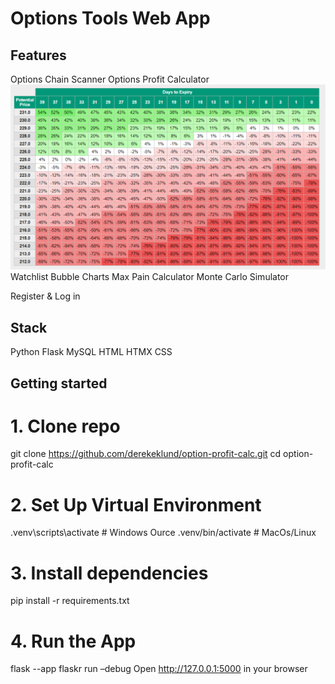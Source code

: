 # Options Tools Web App

## Features
Options Chain Scanner
Options Profit Calculator
 ![Screenshot](flaskr/static/images/profit-calc.png)
Watchlist
Bubble Charts
Max Pain Calculator
Monte Carlo Simulator
 
Register & Log in

## Stack
Python
Flask
MySQL
HTML
HTMX
CSS

## Getting started

# 1. Clone repo
git clone https://github.com/derekeklund/option-profit-calc.git
cd option-profit-calc
# 2. Set Up Virtual Environment
.venv\scripts\activate # Windows
Ource .venv/bin/activate # MacOs/Linux

# 3. Install dependencies
pip install -r requirements.txt

# 4. Run the App
flask --app flaskr run –debug
Open http://127.0.0.1:5000 in your browser



